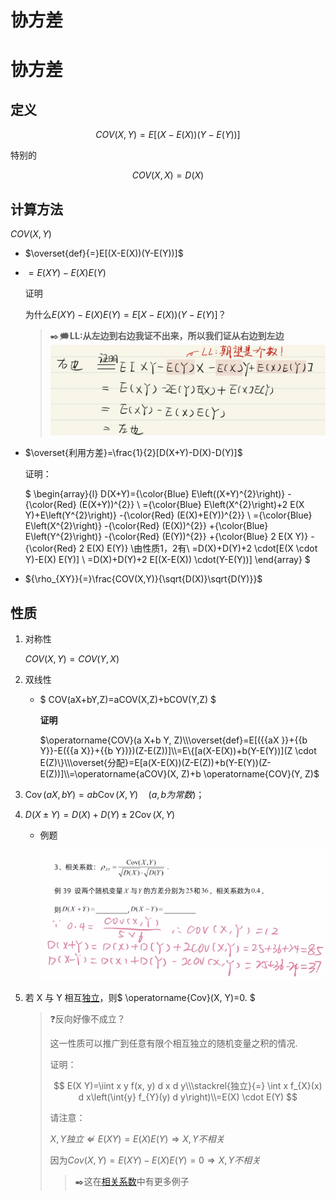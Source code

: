 # 协方差

# 协方差

## 定义

$$
COV(X,Y)=E[(X-E(X))(Y-E(Y))]
$$

特别的

$$
COV(X,X)=D(X)
$$

## 计算方法

$COV(X,Y)$

-   $\overset{def}{=}E[(X-E(X))(Y-E(Y))]$
-   $=E(XY)-E(X)E(Y)$

    证明

    为什么$E(X Y)-E(X) E(Y)=E[X-E(X))(Y-E(Y)]$？
    > ✒️🗯️**LL:从左边到右边我证不出来，所以我们证从右边到左边**![](image/20221201185923_GF5C_4SwQ5.png)
-   $\overset{利用方差}=\frac{1}{2}[D(X+Y)-D(X)-D(Y)]$

    证明：

    $ \begin{array}{l}
    D(X+Y)={\color{Blue} E\left((X+Y)^{2}\right)} -{\color{Red} (E(X+Y))^{2}}  \\
    ={\color{Blue} E\left(X^{2}\right)+2 E(X Y)+E\left(Y^{2}\right)} -{\color{Red} (E(X)+E(Y))^{2}}  \\
    ={\color{Blue} E\left(X^{2}\right)} -{\color{Red} (E(X))^{2}} +{\color{Blue} E\left(Y^{2}\right)} -{\color{Red} (E(Y))^{2}} +{\color{Blue} 2 E(X Y)} -{\color{Red} 2 E(X) E(Y)}  \\由性质1，2有\\
    =D(X)+D(Y)+2 \cdot[E(X \cdot Y)-E(X) E(Y)] \\
    =D(X)+D(Y)+2 E[(X-E(X)) \cdot(Y-E(Y))]
    \end{array}  $
-   ${\rho_{XY}}{=}\frac{COV(X,Y)}{\sqrt{D(X)}\sqrt{D(Y)}}$

## 性质

1.  对称性

    $COV(X,Y)=COV(Y,X)$
2.  双线性
    -   $ 
        COV(aX+bY,Z)=aCOV(X,Z)+bCOV(Y,Z)  $

        **证明**

        $\operatorname{COV}(a X+b Y, Z)\\\overset{def}=E[({{aX }}+{{b Y}}-E({{a X}}+{{b Y})})(Z-E(Z))]\\=E\{[a(X-E(X))+b(Y-E(Y))](Z \cdot E(Z)\}\\\overset{分配}=E[a(X-E(X))(Z-E(Z))+b(Y-E(Y))(Z-E(Z))]\\=\operatorname{aCOV}(X, Z)+b \operatorname{COV}(Y, Z)$
3.  $\operatorname{Cov}(a X, b Y)=a b \operatorname{Cov}(X, Y) \quad(a, b 为常数 ) ；$
4.  $D(X \pm Y)=D(X)+D(Y) \pm 2 \operatorname{Cov}(X, Y)$
    -   例题

        ![](image/image_VgvjYt_PVM.png)
5.  若 X 与 Y 相互[独立](../独立/独立.md "独立")，则$  \operatorname{Cov}(X, Y)=0. $
    > ❓反向好像不成立？
    >
    > 这一性质可以推广到任意有限个相互独立的随机变量之积的情况.
    >
    > 证明：
    >
    > $$
    > E(X Y)=\iint x y f(x, y) d x d y\\\stackrel{独立}{=} \int x f_{X}(x) d x\left(\int{y} f_{Y}(y) d y\right)\\=E(X) \cdot E(Y)
    > $$
    >
    > 请注意：
    >
    > $X, Y 独立\nLeftarrow E(X Y)=E(X) E(Y)\Rightarrow X,Y不相关$
    >
    > 因为$Cov(X,Y)=E(XY)-E(X)E(Y)=0\Rightarrow X,Y不相关$
    >
    > > ✒️这在[相关系数](../相关系数/相关系数.md "相关系数")中有更多例子
